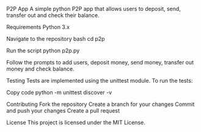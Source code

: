  P2P App
A simple python P2P app that allows users to deposit, send, transfer out and check their balance.



 Requirements
Python 3.x












 Navigate to the repository
bash
cd p2p



Run the script
python p2p.py



Follow the prompts to add users, deposit money, send money, transfer out money and check balance.



 Testing
Tests are implemented using the unittest module. To run the tests:



Copy code
python -m unittest discover -v
  
  
 Contributing
Fork the repository
Create a branch for your changes
Commit and push your changes
Create a pull request

  
  License
This project is licensed under the MIT License.
